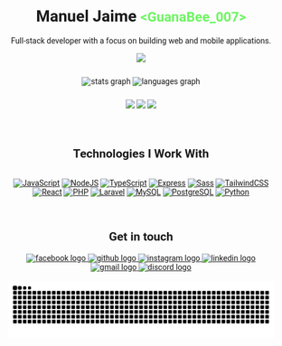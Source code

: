 <div align="center" style="font-family: Roboto, sans-serif; padding: 1rem;">

# Manuel Jaime <span style="color:#6df561; font-size: 1.5rem;">&lt;GuanaBee_007&gt;</span>

<p>Full-stack developer with a focus on building web and mobile applications.</p>

<a href="https://www.github.com/manueljaime007" target="_blank" rel="noreferrer">
  <img src="https://img.shields.io/github/followers/manueljaime007?logo=github&style=for-the-badge&color=ffffff&labelColor=0f172a" />
</a>

###


<div align="center">
  <img src="https://github-readme-stats.vercel.app/api?username=manueljaime007&hide_title=false&hide_rank=false&show_icons=true&include_all_commits=true&count_private=true&disable_animations=false&theme=dracula&locale=en&hide_border=false" height="150" alt="stats graph"  />
  <img src="https://github-readme-stats.vercel.app/api/top-langs?username=manueljaime007&locale=en&hide_title=false&layout=compact&card_width=320&langs_count=5&theme=dracula&hide_border=false" height="150" alt="languages graph"  />
</div>

###

<!-- <img align="center" height="150" src="https://media.giphy.com/media/v1.Y2lkPTc5MGI3NjExeWE5amM2dXdja2dvaXg5NWo5MzBlM29pZmhnc3U2cWM1NXl0dWJocyZlcD12MV9naWZzX3NlYXJjaCZjdD1n/jx4jKhrKvifvCZtyN5/giphy.gif"  /> -->
<img align="center" height="150" src="https://media.giphy.com/media/v1.Y2lkPTc5MGI3NjExbm8wcGNrNXp6aTVnaTNlbm45aTAxYXZrZWhndmRjbjFuNWU3aXJ0MSZlcD12MV9naWZzX3NlYXJjaCZjdD1n/tel4DU3dCiDdVUPhIg/giphy.gif"  />
<!-- <img align="center" height="150" src="https://media.giphy.com/media/v1.Y2lkPTc5MGI3NjExdHZ1YXI1bzZhYmVzcTB0NXk0ZHIzbG8za2diaDZ5enM3NGpocmtvdSZlcD12MV9naWZzX3NlYXJjaCZjdD1n/NytMLKyiaIh6VH9SPm/giphy.gif"  /> -->
<img align="center" height="150" src="https://media.giphy.com/media/v1.Y2lkPWVjZjA1ZTQ3bjVlYTVqbTF6YWd2YjUxZWQ2amo5am56dWV3cGc4djl2MHFjZnlscyZlcD12MV9naWZzX3NlYXJjaCZjdD1n/VTtANKl0beDFQRLDTh/giphy.gif"  />
<img align="center" height="150" src="https://media.giphy.com/media/v1.Y2lkPTc5MGI3NjExdHZ1YXI1bzZhYmVzcTB0NXk0ZHIzbG8za2diaDZ5enM3NGpocmtvdSZlcD12MV9naWZzX3NlYXJjaCZjdD1n/78XCFBGOlS6keY1Bil/giphy.gif"  />

###

<br>

<h2>Technologies I Work With</h2>
<p align="left" 
  style="display: flex; justify-content: center; flex-wrap: wrap; gap: 1rem;"
  >

<a href="https://developer.mozilla.org/en-US/docs/Web/JavaScript" target="_blank"><img src="https://raw.githubusercontent.com/danielcranney/readme-generator/main/public/icons/skills/javascript-colored.svg" width="36" height="36" alt="JavaScript" /></a>
<a href="https://nodejs.org/en/" target="_blank"><img src="https://raw.githubusercontent.com/danielcranney/readme-generator/main/public/icons/skills/nodejs-colored.svg" width="36" height="36" alt="NodeJS" /></a>
<a href="https://www.typescriptlang.org/" target="_blank" rel="noreferrer"><img src="https://raw.githubusercontent.com/danielcranney/readme-generator/main/public/icons/skills/typescript-colored.svg" alt="TypeScript" title="TypeScript" width="36" height="36" /></a>
<a href="https://expressjs.com/" target="_blank"><img src="https://raw.githubusercontent.com/danielcranney/readme-generator/main/public/icons/skills/express-colored.svg" width="36" height="36" alt="Express" /></a>
<a href="https://sass-lang.com/" target="_blank"><img src="https://raw.githubusercontent.com/danielcranney/readme-generator/main/public/icons/skills/sass-colored.svg" width="36" height="36" alt="Sass" /></a>
<a href="https://tailwindcss.com/" target="_blank"><img src="https://raw.githubusercontent.com/danielcranney/readme-generator/main/public/icons/skills/tailwindcss-colored.svg" width="36" height="36" alt="TailwindCSS" /></a>
<a href="https://reactjs.org/" target="_blank" rel="noreferrer"><img src="https://raw.githubusercontent.com/danielcranney/readme-generator/main/public/icons/skills/react-colored.svg" alt="React" title="React" width="36" height="36" /></a>
<a href="https://www.php.net/" target="_blank"><img src="https://raw.githubusercontent.com/danielcranney/readme-generator/main/public/icons/skills/php-colored.svg" width="36" height="36" alt="PHP" /></a>
<a href="https://laravel.com/" target="_blank"><img src="https://raw.githubusercontent.com/danielcranney/readme-generator/main/public/icons/skills/laravel-colored.svg" width="36" height="36" alt="Laravel" /></a>
<a href="https://www.mysql.com/" target="_blank"><img src="https://raw.githubusercontent.com/danielcranney/readme-generator/main/public/icons/skills/mysql-colored.svg" width="36" height="36" alt="MySQL" /></a>
<a href="https://www.postgresql.org/" target="_blank" rel="noreferrer"><img src="https://raw.githubusercontent.com/danielcranney/readme-generator/main/public/icons/skills/postgresql-colored.svg" alt="PostgreSQL" title="PostgreSQL" width="36" height="36" /></a>
<a href="https://www.python.org/" target="_blank" rel="noreferrer"><img src="https://raw.githubusercontent.com/danielcranney/readme-generator/main/public/icons/skills/python-colored.svg" alt="Python" title="Python" width="36" height="36" /></a>
<!-- <a href="https://git-scm.com/" target="_blank" rel="noreferrer"><img src="https://raw.githubusercontent.com/danielcranney/readme-generator/main/public/icons/skills/git-colored.svg" alt="Git" title="Git" width="36" height="36" /></a> --> 
<!-- <a href="https://code.visualstudio.com/" target="_blank" rel="noreferrer"><img src="https://raw.githubusercontent.com/danielcranney/readme-generator/main/public/icons/skills/visualstudiocode-colored.svg" alt="VS Code" title="VS Code" width="36" height="36" /></a> -->

</p>

<br>
<h2>Get in touch</h2>

<div align="center">
  <a href="https://www.facebook.com/profile.php?id=61569838442978" target="_blank" rel="noreferrer">
    <img src="https://img.shields.io/static/v1?message=Facebook&logo=facebook&label=&color=1877F2&logoColor=white&labelColor=&style=for-the-badge" height="35" alt="facebook logo" />
  </a>
  <a href="https://www.github.com/manueljaime007" target="_blank" rel="noreferrer">
    <img src="https://img.shields.io/static/v1?message=GitHub&logo=github&label=&color=181717&logoColor=white&labelColor=&style=for-the-badge" height="35" alt="github logo" />
  </a>
  <a href="http://www.instagram.com/manuel_jaime007/?igsh=YzljYTk1ODg3Zg%3D%3D#" target="_blank" rel="noreferrer">
    <img src="https://img.shields.io/static/v1?message=Instagram&logo=instagram&label=&color=E4405F&logoColor=white&labelColor=&style=for-the-badge" height="35" alt="instagram logo" />
  </a><a href="https://www.linkedin.com/in/manuel-jaime-816a8536b" target="_blank" rel="noreferrer">
  <img src="https://img.shields.io/static/v1?message=LinkedIn&logo=linkedin&label=&color=0077B5&logoColor=white&labelColor=&style=for-the-badge" height="35" alt="linkedin logo" />
</a>
<a href="mailto:teuemail@gmail.com" target="_blank" rel="noreferrer">
  <img src="https://img.shields.io/static/v1?message=Gmail&logo=gmail&label=&color=D14836&logoColor=white&labelColor=&style=for-the-badge" height="35" alt="gmail logo" />
</a>
<a href="https://discord.com/channels/@me" target="_blank" rel="noreferrer">
  <img src="https://img.shields.io/static/v1?message=Discord&logo=discord&label=&color=7289DA&logoColor=white&labelColor=&style=for-the-badge" height="35" alt="discord logo" />
</a>

</div>

<br clear="both">

<img src="https://raw.githubusercontent.com/manueljaime007/manueljaime007/output/snake.svg" alt="Snake animation" />

###
